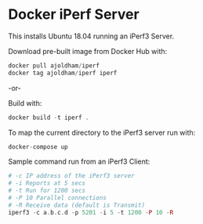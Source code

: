 Docker iPerf Server
====================

This installs Ubuntu 18.04 running an iPerf3 Server.

Download pre-built image from Docker Hub with:

```php
docker pull ajoldham/iperf
docker tag ajoldham/iperf iperf
```

-or-

Build with:
```php
docker build -t iperf .
```

To map the current directory to the iPerf3 server run with:
```php
docker-compose up
```

Sample command run from an iPerf3 Client:
```php
# -c IP address of the iPerf3 server
# -i Reports at 5 secs
# -t Run for 1200 secs
# -P 10 Parallel connections
# -R Receive data (default is Transmit)
iperf3 -c a.b.c.d -p 5201 -i 5 -t 1200 -P 10 -R
```
